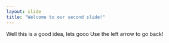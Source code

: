 ```yaml
---
layout: slide
title: "Welcome to our second slide!"
---
```

Well this is a good idea, lets gooo
Use the left arrow to go back!
